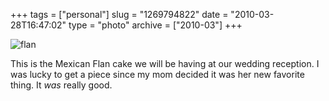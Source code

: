+++
tags = ["personal"]
slug = "1269794822"
date = "2010-03-28T16:47:02"
type = "photo"
archive = ["2010-03"]
+++

![flan][1]

This is the Mexican Flan cake we will be having at our wedding reception.
I was lucky to get a piece since my mom decided it was her new favorite
thing.  It _was_ really good.

[1]: http://40.media.tumblr.com/tumblr_l0016ifn7g1qaxyu1o1_1280.jpg
